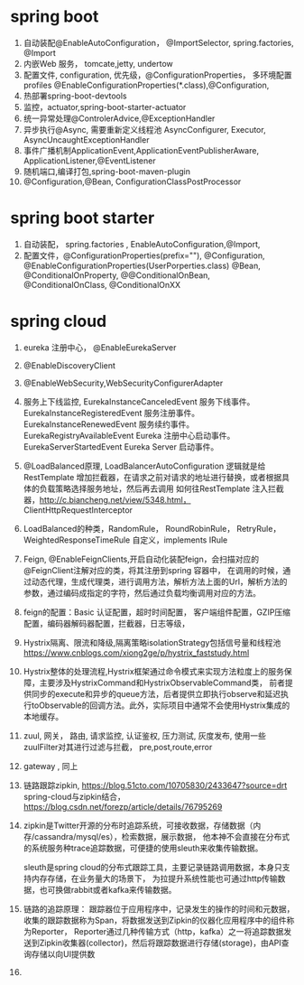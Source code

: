 # spring boot

1.  自动装配@EnableAutoConfiguration， @ImportSelector, spring.factories, @Import
2.  内嵌Web 服务， tomcate,jetty, undertow
3.  配置文件, configuration, 优先级，@ConfigurationProperties， 多环境配置profiles
    @EnableConfigurationProperties(*.class),@Configuration,
4.  热部署spring-boot-devtools
5.  监控，actuator,spring-boot-starter-actuator
6.  统一异常处理@ControlerAdvice,@ExceptionHandler
7.  异步执行@Async, 需要重新定义线程池 AsyncConfigurer, Executor, AsyncUncaughtExceptionHandler
8.  事件广播机制ApplicationEvent,ApplicationEventPublisherAware, ApplicationListener,@EventListener
9.  随机端口,编译打包,spring-boot-maven-plugin
10. @Configuration,@Bean, ConfigurationClassPostProcessor


# spring boot starter
1.  自动装配， spring.factories , EnableAutoConfiguration,@Import,
2.  配置文件，@ConfigurationProperties(prefix=""), @Configuration, @EnableConfigurationProperties(UserPorperties.class)
    @Bean, @ConditionalOnProperty, @@ConditionalOnBean, @ConditionalOnClass, @ConditionalOnXX

# spring cloud
1.  eureka 注册中心， @EnableEurekaServer
2.  @EnableDiscoveryClient
3.  @EnableWebSecurity,WebSecurityConfigurerAdapter
4.  服务上下线监控, EurekaInstanceCanceledEvent 服务下线事件。
             EurekaInstanceRegisteredEvent 服务注册事件。
             EurekaInstanceRenewedEvent 服务续约事件。
             EurekaRegistryAvailableEvent Eureka 注册中心启动事件。
             EurekaServerStartedEvent Eureka Server 启动事件。
5.  @LoadBalanced原理, LoadBalancerAutoConfiguration
    逻辑就是给 RestTemplate 增加拦截器，在请求之前对请求的地址进行替换，或者根据具体的负载策略选择服务地址，然后再去调用
    如何往RestTemplate 注入拦截器，http://c.biancheng.net/view/5348.html， ClientHttpRequestInterceptor
6.  LoadBalanced的种类，RandomRule， RoundRobinRule， RetryRule， WeightedResponseTimeRule
    自定义，implements IRule 
7.  Feign, @EnableFeignClients,开启自动化装配feign，会扫描对应的@FeignClient注解对应的类，将其注册到spring 容器中，
    在调用的时候，通过动态代理，生成代理类，进行调用方法，解析方法上面的Url，解析方法的参数，通过编码成指定的字符，然后通过负载均衡调用对应的方法。
8.  feign的配置：Basic 认证配置，超时时间配置， 客户端组件配置，GZIP压缩配置，编码器解码器配置，拦截器，日志等级，
9.  Hystrix隔离、限流和降级,隔离策略isolationStrategy包括信号量和线程池
    https://www.cnblogs.com/xiong2ge/p/hystrix_faststudy.html
10. Hystrix整体的处理流程,Hystrix框架通过命令模式来实现方法粒度上的服务保障，主要涉及HystrixCommand和HystrixObservableCommand类，
前者提供同步的execute和异步的queue方法，后者提供立即执行observe和延迟执行toObservable的回调方法。此外，实际项目中通常不会使用Hystrix集成的本地缓存。
11. zuul, 网关， 路由, 请求监控, 认证鉴权, 压力测试, 灰度发布, 使用一些zuulFilter对其进行过滤与拦截， pre,post,route,error
12. gateway , 同上
13. 链路跟踪zipkin, https://blog.51cto.com/10705830/2433647?source=drt
    spring-cloud与zipkin结合，https://blog.csdn.net/forezp/article/details/76795269
14. zipkin是Twitter开源的分布时追踪系统，可接收数据，存储数据（内存/cassandra/mysql/es），检索数据，展示数据，
    他本神不会直接在分布式的系统服务种trace追踪数据，可便捷的使用sleuth来收集传输数据。
    
    sleuth是spring cloud的分布式跟踪工具，主要记录链路调用数据，本身只支持内存存储，在业务量大的场景下，
    为拉提升系统性能也可通过http传输数据，也可换做rabbit或者kafka来传输数据。    
15. 链路的追踪原理：
    跟踪器位于应用程序中，记录发生的操作的时间和元数据，收集的跟踪数据称为Span，将数据发送到Zipkin的仪器化应用程序中的组件称为Reporter，
    Reporter通过几种传输方式（http，kafka）之一将追踪数据发送到Zipkin收集器(collector)，然后将跟踪数据进行存储(storage)，由API查询存储以向UI提供数
16. 

